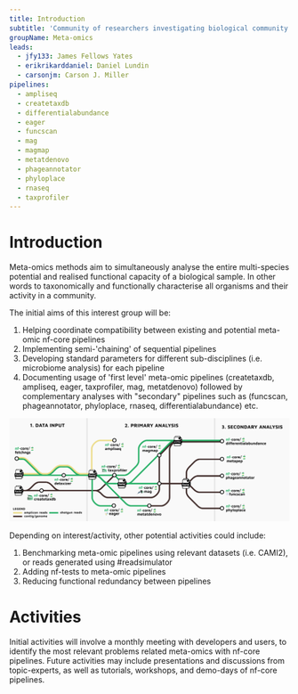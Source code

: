 ```yaml
---
title: Introduction
subtitle: 'Community of researchers investigating biological community composition and dynamics using metagenomic, metatranscriptomic, and metaproteomic approaches.'
groupName: Meta-omics
leads:
  - jfy133: James Fellows Yates
  - erikrikarddaniel: Daniel Lundin
  - carsonjm: Carson J. Miller
pipelines:
  - ampliseq
  - createtaxdb
  - differentialabundance
  - eager
  - funcscan
  - mag
  - magmap
  - metatdenovo
  - phageannotator
  - phyloplace
  - rnaseq
  - taxprofiler
---
```


# Introduction

Meta-omics methods aim to simultaneously analyse the entire multi-species potential and realised functional capacity of a biological sample. In other words to taxonomically and functionally characterise all organisms and their activity in a community.

The initial aims of this interest group will be:

1. Helping coordinate compatibility between existing and potential meta-omic nf-core pipelines
2. Implementing semi-'chaining' of sequential pipelines
3. Developing standard parameters for different sub-disciplines (i.e. microbiome analysis) for each pipeline
4. Documenting usage of 'first level' meta-omic pipelines (createtaxdb, ampliseq, eager, taxprofiler, mag, metatdenovo) followed by complementary analyses with "secondary" pipelines such as (funcscan, phageannotator, phyloplace, rnaseq, differentialabundance) etc.

![London Underground style 'tube map' showing how potentially nf-core pipelines can be used for complementary and sequential analysis within meta-omics disciplines](nf-core-meta-omics-metro.png)

Depending on interest/activity, other potential activities could include:

1. Benchmarking meta-omic pipelines using relevant datasets (i.e. CAMI2), or reads generated using #readsimulator
2. Adding nf-tests to meta-omic pipelines
3. Reducing functional redundancy between pipelines

# Activities

Initial activities will involve a monthly meeting with developers and users, to identify the most relevant problems related meta-omics with nf-core pipelines. Future activities may include presentations and discussions from topic-experts, as well as tutorials, workshops, and demo-days of nf-core pipelines.
